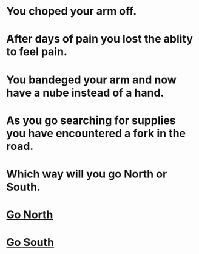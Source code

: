 # You choped your arm off.

# After days of pain you lost the ablity to feel pain.

# You bandeged your arm and now have a nube instead of a hand. 

# As you go searching for supplies you have encountered a fork in the road.  

# Which way will you go North or South. 

# [Go North](gang.md)
# [Go South](shelter.md)